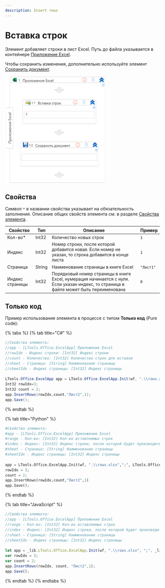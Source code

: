 ```yaml
---
description: Insert rows
---
```


# Вставка строк

Элемент добавляет строки в лист Excel. Путь до файла указывается в контейнере [Приложение Excel](https://docs.primo-rpa.ru/primo-rpa/g_elements/el_basic/els_excel/el_excel_app). 

Чтобы сохранить изменения, дополнительно используйте элемент [Сохранить документ](https://docs.primo-rpa.ru/primo-rpa/g_elements/el_basic/els_excel/el_excel_save).

![Элемент «Вставка строк»](<../../../.gitbook/assets1/WFInsertRows.png>)


## Свойства

Символ `*` в названии свойства указывает на обязательность заполнения. Описание общих свойств элемента см. в разделе [Свойства элемента](https://docs.primo-rpa.ru/primo-rpa/primo-studio/process/elements#svoistva-elementa).

| Свойство        | Тип    | Описание                                                                                                        | Пример    | 
| --------------- | ------ | --------------------------------------------------------------------------------------------------------------- | --------- | 
| Кол-во\*        | Int32  | Количество новых строк                                                                                          | `1`       | 
| Индекс          | Int32  | Номер строки, после которой добавится новая. Если номер не указан, то строка добавится в конце листа            | `1`       | 
| Страница        | String | Наименование страницы в книге Excel                                                                             | `"Лист1"` | 
| Индекс страницы | Int32  | Порядковый номер страницы в книге Excel, нумерация начинается с нуля. Если указан индекс, то страница в файле может быть переименована | `0`     | 

## Только код

Пример использования элемента в процессе с типом **Только код** (Pure code):

{% tabs %}
{% tab title="C#" %}
```csharp
//Свойства элемента:
//app - [LTools.Office.ExcelApp] Приложение Excel
//rowIdx - Индекс строки: [Int32] Индекс строки
//count - Количество: [Int32] Количество строк для вставки
//sheet - Страница: [String] Наименование страницы
//sheetIdx - Индекс страницы: [Int32] Индекс страницы
		
LTools.Office.ExcelApp app = LTools.Office.ExcelApp.Init(wf, ".\\rows.xlsx", ";", LTools.Office.Model.InteropTypes.DX);
Int32 rowIdx=3;
Int32 count = 2;
app.InsertRows(rowIdx,count,"Лист2",1);
app.Save();
```
{% endtab %}

{% tab title="Python" %}
```python
#Свойства элемента:
#app - [LTools.Office.ExcelApp] Приложение Excel
#range - Кол-во: [Int32] Кол-во вставляемых строк
#index - Индекс: [Int32] Индекс строки, после которой будет производиться вставка. Если не указан, то вставка производится в конце листа
#sheet - Страница: [String] Наименование страницы
#sheetIdx - Индекс страницы: [Int32] Индекс страницы
		
app = LTools.Office.ExcelApp.Init(wf, ".\\rows.xlsx",";", LTools.Office.Model.InteropTypes.DX)
rowIdx = 3;
count = 2;
app.InsertRows(rowIdx,count,"Лист2",1)
app.Save();
```
{% endtab %}

{% tab title="JavaScript" %}
```javascript
//Свойства элемента:
//app - [LTools.Office.ExcelApp] Приложение Excel
//range - Кол-во: [Int32] Кол-во вставляемых строк
//index - Индекс: [Int32] Индекс строки, после которой будет производиться вставка. Если не указан, то вставка производится в конце листа
//sheet - Страница: [String] Наименование страницы
//sheetIdx - Индекс страницы: [Int32] Индекс страницы
		
let app = _lib.LTools.Office.ExcelApp.Init(wf, ".\\rows.xlsx", ";", _lib.LTools.Office.Model.InteropTypes.DX);
var rowIdx = 3;
var count = 2;
app.InsertRows(rowIdx, count, "Лист2",1);
app.Save();
```
{% endtab %}
{% endtabs %}
